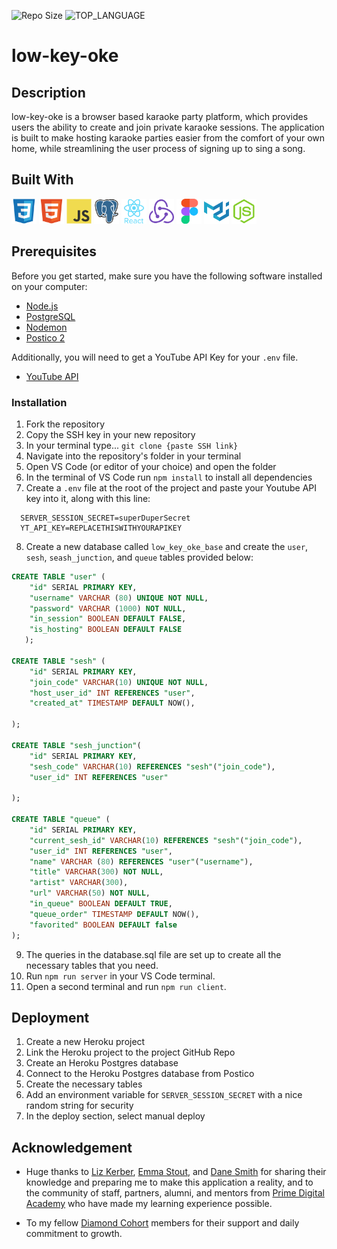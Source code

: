 ![Repo Size](https://img.shields.io/github/languages/code-size/TheAnimalConnection/star-pet.svg?style=for-the-badge) ![TOP_LANGUAGE](https://img.shields.io/github/languages/top/TheAnimalConnection/star-pet.svg?style=for-the-badge)
# low-key-oke

## Description
low-key-oke is a browser based karaoke party platform, which provides users the ability to create and join private karaoke sessions. The application is built to make hosting karaoke parties easier from the comfort of your own home, while streamlining the user process of signing up to sing a song.

## Built With

<a href="https://www.w3schools.com/w3css/defaulT.asp"><img src="https://raw.githubusercontent.com/devicons/devicon/master/icons/css3/css3-original.svg" height="40px" width="40px" /></a>
<a href="https://www.w3schools.com/html/"><img src="https://raw.githubusercontent.com/devicons/devicon/master/icons/html5/html5-original.svg" height="40px" width="40px" /></a>
<a href="https://www.w3schools.com/js/default.asp"><img src="https://raw.githubusercontent.com/devicons/devicon/master/icons/javascript/javascript-original.svg" height="40px" width="40px" /></a>
<a href="https://www.postgresql.org/"><img src="https://raw.githubusercontent.com/devicons/devicon/master/icons/postgresql/postgresql-original.svg" height="40px" width="40px" /></a>
<a href="https://reactjs.org/"><img src="https://raw.githubusercontent.com/devicons/devicon/master/icons/react/react-original-wordmark.svg" height="40px" width="40px" /></a>
<a href="https://redux.js.org/"><img src="https://raw.githubusercontent.com/devicons/devicon/master/icons/redux/redux-original.svg" height="40px" width="40px" /></a>
<a href="https://www.figma.com/?fuid="><img src="https://github.com/devicons/devicon/blob/master/icons/figma/figma-original.svg" height="40px" width="40px" /></a>
<a href="https://material-ui.com/"><img src="https://raw.githubusercontent.com/devicons/devicon/master/icons/materialui/materialui-original.svg" height="40px" width="40px" /></a>
<a href="https://nodejs.org/en/"><img src="https://github.com/devicons/devicon/blob/master/icons/nodejs/nodejs-plain.svg" height="40px" width="40px" /></a>

## Prerequisites

Before you get started, make sure you have the following software installed on your computer:

- [Node.js](https://nodejs.org/en/)
- [PostgreSQL](https://www.postgresql.org/)
- [Nodemon](https://nodemon.io/)
- [Postico 2](https://eggerapps.at/postico2/)

Additionally, you will need to get a YouTube API Key for your `.env` file.
- [YouTube API](https://developers.google.com/youtube/v3/getting-started)

### Installation

1. Fork the repository
2. Copy the SSH key in your new repository
3. In your terminal type...  `git clone {paste SSH link}`
4. Navigate into the repository's folder in your terminal
5. Open VS Code (or editor of your choice) and open the folder
6. In the terminal of VS Code run `npm install` to install all dependencies
7. Create a `.env` file at the root of the project and paste your Youtube API key into it, along with this line:
```
  SERVER_SESSION_SECRET=superDuperSecret
  YT_API_KEY=REPLACETHISWITHYOURAPIKEY
  ```

8. Create a new database called `low_key_oke_base` and create the `user`, `sesh`, `seash_junction`, and `queue` tables provided below:
```SQL
CREATE TABLE "user" (
    "id" SERIAL PRIMARY KEY,
    "username" VARCHAR (80) UNIQUE NOT NULL,
    "password" VARCHAR (1000) NOT NULL,
    "in_session" BOOLEAN DEFAULT FALSE,
    "is_hosting" BOOLEAN DEFAULT FALSE
   );

CREATE TABLE "sesh" (
    "id" SERIAL PRIMARY KEY,
    "join_code" VARCHAR(10) UNIQUE NOT NULL,
    "host_user_id" INT REFERENCES "user",
    "created_at" TIMESTAMP DEFAULT NOW(),

);

CREATE TABLE "sesh_junction"(
	"id" SERIAL PRIMARY KEY,
	"sesh_code" VARCHAR(10) REFERENCES "sesh"("join_code"),
	"user_id" INT REFERENCES "user"

);

CREATE TABLE "queue" (
	"id" SERIAL PRIMARY KEY,
	"current_sesh_id" VARCHAR(10) REFERENCES "sesh"("join_code"),
	"user_id" INT REFERENCES "user",
	"name" VARCHAR (80) REFERENCES "user"("username"),
	"title" VARCHAR(300) NOT NULL,
	"artist" VARCHAR(300),
	"url" VARCHAR(50) NOT NULL,
	"in_queue" BOOLEAN DEFAULT TRUE,
	"queue_order" TIMESTAMP DEFAULT NOW(),
	"favorited" BOOLEAN DEFAULT false
);
```
9. The queries in the database.sql file are set up to create all the necessary tables that you need.
10. Run `npm run server` in your VS Code terminal.
11. Open a second terminal and run `npm run client`.

## Deployment

1. Create a new Heroku project
1. Link the Heroku project to the project GitHub Repo
1. Create an Heroku Postgres database
1. Connect to the Heroku Postgres database from Postico
1. Create the necessary tables
1. Add an environment variable for `SERVER_SESSION_SECRET` with a nice random string for security
1. In the deploy section, select manual deploy

## Acknowledgement
* Huge thanks to [Liz Kerber](https://github.com/emkerber), [Emma Stout](https://github.com/emmastout01), and [Dane Smith](https://github.com/DoctorHowser) for sharing their knowledge and preparing me to make this application a reality, and to the community of staff, partners, alumni, and mentors from [Prime Digital Academy](www.primeacademy.io) who have made my learning experience possible.

* To my fellow [Diamond Cohort](https://github.com/orgs/PrimeAcademy/teams/diamond) members for their support and daily commitment to growth.